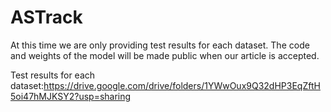 # ASTrack
At this time we are only providing test results for each dataset. The code and weights of the model will be made public when our article is accepted.

Test results for each dataset:https://drive.google.com/drive/folders/1YWwOux9Q32dHP3EqZftH5oi47hMJKSY2?usp=sharing
